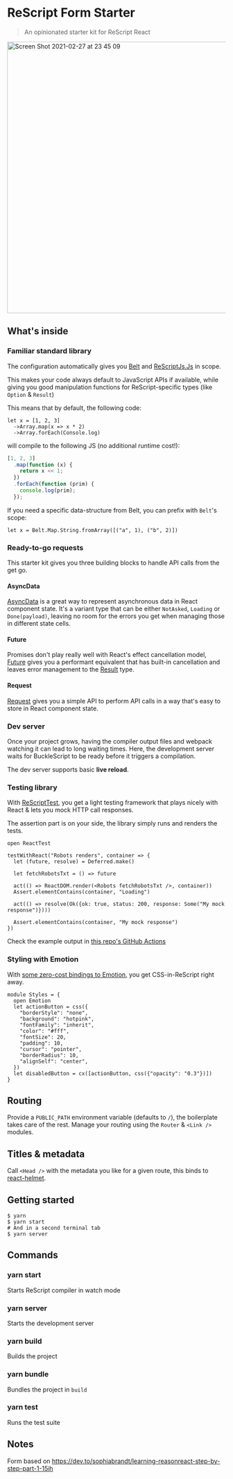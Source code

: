 # ReScript Form Starter


> An opinionated starter kit for ReScript React

<img width="626" alt="Screen Shot 2021-02-27 at 23 45 09" src="https://user-images.githubusercontent.com/1688645/109402443-321f6a00-7956-11eb-8883-1e2e6d3ec3ad.png">

## What's inside

### Familiar standard library

The configuration automatically gives you [Belt](https://rescript-lang.org/docs/manual/latest/api/belt) and [ReScriptJs.Js](https://github.com/bloodyowl/rescript-js) in scope.

This makes your code always default to JavaScript APIs if available, while giving you good manipulation functions for ReScript-specific types (like `Option` & `Result`)

This means that by default, the following code:

```rescript
let x = [1, 2, 3]
  ->Array.map(x => x * 2)
  ->Array.forEach(Console.log)
```

will compile to the following JS (no additional runtime cost!):

```js
[1, 2, 3]
  .map(function (x) {
    return x << 1;
  })
  .forEach(function (prim) {
    console.log(prim);
  });
```

If you need a specific data-structure from Belt, you can prefix with `Belt`'s scope:

```rescript
let x = Belt.Map.String.fromArray([("a", 1), ("b", 2)])
```

### Ready-to-go requests

This starter kit gives you three building blocks to handle API calls from the get go.

#### AsyncData

[AsyncData](https://github.com/bloodyowl/rescript-asyncdata) is a great way to represent asynchronous data in React component state. It's a variant type that can be either `NotAsked`, `Loading` or `Done(payload)`, leaving no room for the errors you get when managing those in different state cells.

#### Future

Promises don't play really well with React's effect cancellation model, [Future](https://github.com/bloodyowl/rescript-future) gives you a performant equivalent that has built-in cancellation and leaves error management to the [Result](https://rescript-lang.org/docs/manual/latest/api/belt/result) type.

#### Request

[Request](https://github.com/bloodyowl/rescript-request) gives you a simple API to perform API calls in a way that's easy to store in React component state.

### Dev server

Once your project grows, having the compiler output files and webpack watching it can lead to long waiting times. Here, the development server waits for BuckleScript to be ready before it triggers a compilation.

The dev server supports basic **live reload**.

### Testing library

With [ReScriptTest](https://github.com/bloodyowl/rescript-test), you get a light testing framework that plays nicely with React & lets you mock HTTP call responses.

The assertion part is on your side, the library simply runs and renders the tests.

```rescript
open ReactTest

testWithReact("Robots renders", container => {
  let (future, resolve) = Deferred.make()

  let fetchRobotsTxt = () => future

  act(() => ReactDOM.render(<Robots fetchRobotsTxt />, container))
  Assert.elementContains(container, "Loading")

  act(() => resolve(Ok({ok: true, status: 200, response: Some("My mock response")})))

  Assert.elementContains(container, "My mock response")
})
```

Check the example output in [this repo's GitHub Actions](https://github.com/bloodyowl/rescript-react-starter-kit/actions)

### Styling with Emotion

With [some zero-cost bindings to Emotion](https://github.com/bloodyowl/rescript-react-starter-kit/blob/main/src/shared/Emotion.res), you get CSS-in-ReScript right away.

```rescript
module Styles = {
  open Emotion
  let actionButton = css({
    "borderStyle": "none",
    "background": "hotpink",
    "fontFamily": "inherit",
    "color": "#fff",
    "fontSize": 20,
    "padding": 10,
    "cursor": "pointer",
    "borderRadius": 10,
    "alignSelf": "center",
  })
  let disabledButton = cx([actionButton, css({"opacity": "0.3"})])
}
```

## Routing

Provide a `PUBLIC_PATH` environment variable (defaults to `/`), the boilerplate takes care of the rest. Manage your routing using the `Router` & `<Link />` modules.

## Titles & metadata

Call `<Head />` with the metadata you like for a given route, this binds to [react-helmet](https://github.com/nfl/react-helmet).

## Getting started

```console
$ yarn
$ yarn start
# And in a second terminal tab
$ yarn server
```

## Commands

### yarn start

Starts ReScript compiler in watch mode

### yarn server

Starts the development server

### yarn build

Builds the project

### yarn bundle

Bundles the project in `build`

### yarn test

Runs the test suite

## Notes

Form based on https://dev.to/sophiabrandt/learning-reasonreact-step-by-step-part-1-15ih
